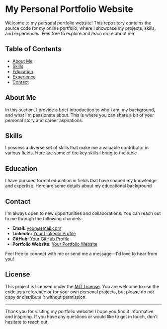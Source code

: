 # My Personal Portfolio Website

Welcome to my personal portfolio website! This repository contains the source code for my online portfolio, where I showcase my projects, skills, and experiences. Feel free to explore and learn more about me.

## Table of Contents
- [About Me](#about-me)
- [Skills](#skills)
- [Education](#education)
- [Experience](#experience)
- [Contact](#contact)

## About Me
In this section, I provide a brief introduction to who I am, my background, and what I'm passionate about. This is where you can share a bit of your personal story and career aspirations.

## Skills
I possess a diverse set of skills that make me a valuable contributor in various fields. Here are some of the key skills I bring to the table

## Education
I have pursued formal education in fields that have shaped my knowledge and expertise. Here are some details about my educational background

## Contact
I'm always open to new opportunities and collaborations. You can reach out to me through the following channels:

- **Email:** your@email.com
- **LinkedIn:** [Your LinkedIn Profile](https://www.linkedin.com/in/yourusername/)
- **GitHub:** [Your GitHub Profile](https://github.com/yourusername)
- **Portfolio Website:** [Your Portfolio Website](https://www.yourportfoliowebsite.com)

Feel free to connect with me or send me a message—I'd love to hear from you!

## License
This project is licensed under the [MIT License](LICENSE). You are welcome to use the code as a reference or for your own personal projects, but please do not copy or distribute it without permission.

---

Thank you for visiting my portfolio website! I hope you find it informative and inspiring. If you have any questions or would like to get in touch, don't hesitate to reach out.
